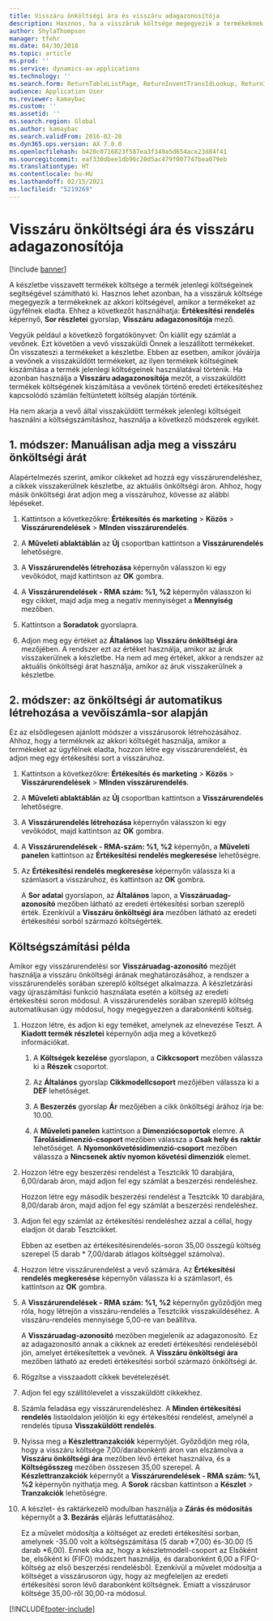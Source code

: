 ```yaml
---
title: Visszáru önköltségi ára és visszáru adagazonosítója
description: Hasznos, ha a visszáruk költsége megegyezik a termékeknek az akkori költségével, amikor a termékeket az ügyfélnek eladta. Ehhez használhatja a **Visszáru adagazonosítóját**.
author: ShylaThompson
manager: tfehr
ms.date: 04/30/2018
ms.topic: article
ms.prod: ''
ms.service: dynamics-ax-applications
ms.technology: ''
ms.search.form: ReturnTableListPage, ReturnInventTransIdLookup, ReturnItemNumLookup
audience: Application User
ms.reviewer: kamaybac
ms.custom: ''
ms.assetid: ''
ms.search.region: Global
ms.author: kamaybac
ms.search.validFrom: 2016-02-28
ms.dyn365.ops.version: AX 7.0.0
ms.openlocfilehash: b420c0716823f587ea3f349a5d654ace23d84f41
ms.sourcegitcommit: eaf330dbee1db96c20d5ac479f007747bea079eb
ms.translationtype: HT
ms.contentlocale: hu-HU
ms.lasthandoff: 02/15/2021
ms.locfileid: "5219269"
---
```

# <a name="return-cost-price-and-return-lot-id"></a>Visszáru önköltségi ára és visszáru adagazonosítója        

[!include [banner](../includes/banner.md)]



A készletbe visszavett termékek költsége a termék jelenlegi költségeinek segítségével számítható ki. Hasznos lehet azonban, ha a visszáruk költsége megegyezik a termékeknek az akkori költségével, amikor a termékeket az ügyfélnek eladta. Ehhez a következőt használhatja: **Értékesítési rendelés** képernyő, **Sor részletei** gyorslap, **Visszáru adagazonosítója** mező.

Vegyük például a következő forgatókönyvet: Ön kiállít egy számlát a vevőnek. Ezt követően a vevő visszaküldi Önnek a leszállított termékeket. Ön visszateszi a termékeket a készletbe. Ebben az esetben, amikor jóváírja a vevőnek a visszaküldött termékeket, az ilyen termékek költséginek kiszámítása a termék jelenlegi költségeinek használatával történik. Ha azonban használja a **Visszáru adagazonosítója** mezőt, a visszaküldött termékek költségének kiszámítása a vevőnek történő eredeti értékesítéshez kapcsolódó számlán feltüntetett költség alapján történik.

Ha nem akarja a vevő által visszaküldött termékek jelenlegi költségeit használni a költségszámításhoz, használja a következő módszerek egyikét.

## <a name="method-1-manually-enter-the-return-cost-price"></a>1. módszer: Manuálisan adja meg a visszáru önköltségi árát

Alapértelmezés szerint, amikor cikkeket ad hozzá egy visszárurendeléshez, a cikkek visszakerülnek készletbe, az aktuális önköltségi áron. Ahhoz, hogy másik önköltségi árat adjon meg a visszáruhoz, kövesse az alábbi lépéseket.

1.  Kattintson a következőkre: **Értékesítés és marketing** \> **Közös** \> **Visszárurendelések** \> **MInden visszárurendelés**.

2.  A **Műveleti ablaktáblán** az **Új** csoportban kattintson a **Visszárurendelés** lehetőségre.

3.  A **Visszárurendelés létrehozása** képernyőn válasszon ki egy vevőkódot, majd kattintson az **OK** gombra.

4.  A **Visszárurendelések - RMA szám: %1, %2** képernyőn válasszon ki egy cikket, majd adja meg a negatív mennyiséget a **Mennyiség** mezőben.

5.  Kattintson a **Soradatok** gyorslapra.

6.  Adjon meg egy értéket az **Általános** lap **Visszáru önköltségi ára** mezőjében. A rendszer ezt az értéket használja, amikor az áruk visszakerülnek a készletbe. Ha nem ad meg értéket, akkor a rendszer az aktuális önköltségi árat használja, amikor az áruk visszakerülnek a készletbe.

## <a name="method-2-automatically-generate-the-cost-price-based-on-the-customer-invoice-line"></a>2. módszer: az önköltségi ár automatikus létrehozása a vevőiszámla-sor alapján

Ez az elsődlegesen ajánlott módszer a visszárusorok létrehozásához. Ahhoz, hogy a terméknek az akkori költségét használja, amikor a termékeket az ügyfélnek eladta, hozzon létre egy visszárurendelést, és adjon meg egy értékesítési sort a visszáruhoz.

1.  Kattintson a következőkre: **Értékesítés és marketing** \> **Közös** \> **Visszárurendelések** \> **MInden visszárurendelés**.

2.  A **Műveleti ablaktáblán** az **Új** csoportban kattintson a **Visszárurendelés** lehetőségre.

3.  A **Visszárurendelés létrehozása** képernyőn válasszon ki egy vevőkódot, majd kattintson az **OK** gombra.

4.  A **Visszárurendelések - RMA-szám: %1, %2** képernyőn, a **Műveleti panelen** kattintson az **Értékesítési rendelés megkeresése** lehetőségre.

5.  Az **Értékesítési rendelés megkeresése** képernyőn válassza ki a számlasort a visszáruhoz, és kattintson az **OK** gombra.
    
    A **Sor adatai** gyorslapon, az **Általános** lapon, a **Visszáruadag-azonosító** mezőben látható az eredeti értékesítési sorban szereplő érték. Ezenkívül a **Visszáru önköltségi ára** mezőben látható az eredeti értékesítési sorból származó költségérték.

## <a name="cost-calculation-example"></a>Költségszámítási példa

Amikor egy visszárurendelési sor **Visszáruadag-azonosító** mezőjét használja a visszáru önköltségi árának meghatározásához, a rendszer a visszárurendelés sorában szereplő költséget alkalmazza. A készletzárási vagy újraszámítási funkció használata esetén a költség az eredeti értékesítési soron módosul. A visszárurendelés sorában szereplő költség automatikusan úgy módosul, hogy megegyezzen a darabonkénti költség.

1.  Hozzon létre, és adjon ki egy teméket, amelynek az elnevezése Teszt. A **Kiadott termék részletei** képernyőn adja meg a következő információkat.
    
    1.  A **Költségek kezelése** gyorslapon, a **Cikkcsoport** mezőben válassza ki a **Részek** csoportot.
    
    2.  Az **Általános** gyorslap **Cikkmodellcsoport** mezőjében válassza ki a **DEF** lehetőséget.
    
    3.  A **Beszerzés** gyorslap **Ár** mezőjében a cikk önköltségi árához írja be: 10.00.
    
    4.  A **Műveleti panelen** kattintson a **Dimenziócsoportok** elemre. A **Tárolásidimenzió-csoport** mezőben válassza a **Csak hely és raktár** lehetőséget. A **Nyomonkövetésidimenzió-csoport** mezőben válassza a **Nincsenek aktív nyomon követési dimenziók** elemet.

2.  Hozzon létre egy beszerzési rendelést a Tesztcikk 10 darabjára, 6,00/darab áron, majd adjon fel egy számlát a beszerzési rendeléshez.
    
    Hozzon létre egy második beszerzési rendelést a Tesztcikk 10 darabjára, 8,00/darab áron, majd adjon fel egy számlát a beszerzési rendeléshez.

3.  Adjon fel egy számlát az értékesítési rendeléshez azzal a céllal, hogy eladjon öt darab Tesztcikket.
    
    Ebben az esetben az értékesítésirendelés-soron 35,00 összegű költség szerepel (5 darab \* 7,00/darab átlagos költséggel számolva).

4.  Hozzon létre visszárurendelést a vevő számára. Az **Értékesítési rendelés megkeresése** képernyőn válassza ki a számlasort, és kattintson az **OK** gombra.

5.  A **Visszárurendelések - RMA szám: %1, %2** képernyőn győződjön meg róla, hogy létrejön a visszáru-rendelés a Tesztcikk visszaküldéséhez. A visszáru-rendelés mennyisége 5,00-re van beállítva.
    
    A **Visszáruadag-azonosító** mezőben megjelenik az adagazonosító. Ez az adagazonosító annak a cikknek az eredeti értékesítési rendeléséből jön, amelyet értékesítettek a vevőnek. A **Visszáru önköltségi ára** mezőben látható az eredeti értékesítési sorból származó önköltségi ár.

6.  Rögzítse a visszaadott cikkek bevételezését.

7.  Adjon fel egy szállítólevelet a visszaküldött cikkekhez.

8.  Számla feladása egy visszárurendeléshez. A **Minden értékesítési rendelés** listaoldalon jelöljön ki egy értékesítési rendelést, amelynél a rendelés típusa **Visszaküldött rendelés**.

9.  Nyissa meg a **Készlettranzakciók** képernyőjét. Győződjön meg róla, hogy a visszáru költsége 7,00/darabonkénti áron van elszámolva a **Visszáru önköltségi ára** mezőben lévő értéket használva, és a **Költségösszeg** mezőben összesen 35,00 szerepel. A **Készlettranzakciók** képernyőt a **Visszárurendelések - RMA szám: %1, %2** képernyőn nyithatja meg. A **Sorok** rácsban kattintson a **Készlet** \> **Tranzakciók** lehetőségre.

10. A készlet- és raktárkezelő modulban használja a **Zárás és módosítás** képernyőt a **3. Bezárás** eljárás lefuttatásához.
    
    Ez a művelet módosítja a költséget az eredeti értékesítési sorban, amelynek -35.00 volt a költségszámítása (5 darab \*7,00) és-30.00 (5 darab \*6,00). Ennek oka az, hogy a készletmodell-csoport az Elsőként be, elsőként ki (FIFO) módszert használja, és darabonként 6,00 a FIFO-költség az első beszerzési rendelésből. Ezenkívül a művelet módosítja a költséget a visszárusoron úgy, hogy az megfeleljen az eredeti értékesítési soron lévő darabonként költségnek. Emiatt a visszárusor költsége 35,00-ről 30,00-ra módosul.






[!INCLUDE[footer-include](../../includes/footer-banner.md)]